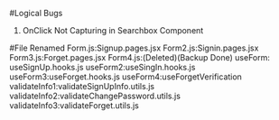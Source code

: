 #Logical Bugs

1. OnClick Not Capturing in Searchbox Component

#File Renamed
Form.js:Signup.pages.jsx
Form2.js:Signin.pages.jsx
Form3.js:Forget.pages.jsx
Form4.js:(Deleted)(Backup Done)
useForm: useSignUp.hooks.js
useForm2:useSingIn.hooks.js
useForm3:useForget.hooks.js
useForm4:useForgetVerification
validateInfo1:validateSignUpInfo.utils.js
validateInfo2:validateChangePassword.utils.js
validateInfo3:validateForget.utils.js
